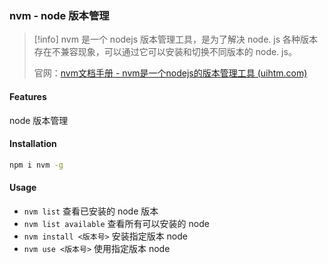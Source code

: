 ### nvm - node 版本管理

> [!info]
> nvm 是一个 nodejs 版本管理工具，是为了解决 node. js 各种版本存在不兼容现象，可以通过它可以安装和切换不同版本的 node. js。
>
>官网：[nvm文档手册 - nvm是一个nodejs的版本管理工具 (uihtm.com)](http://nvm.uihtm.com/)

#### Features

node 版本管理

#### Installation

```bash
npm i nvm -g
```

#### Usage

- `nvm list` 查看已安装的 node 版本
- `nvm list available` 查看所有可以安装的 node
- `nvm install <版本号>` 安装指定版本 node
- `nvm use <版本号>` 使用指定版本 node
